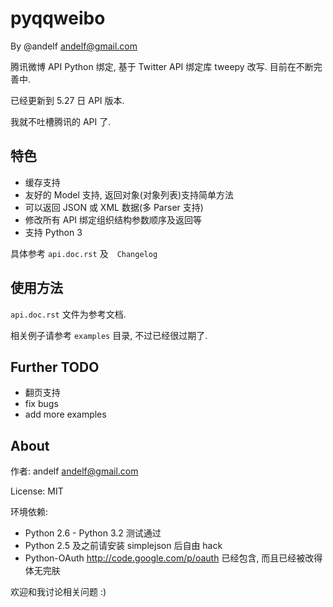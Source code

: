 pyqqweibo
=========

By @andelf <andelf@gmail.com>

腾讯微博 API Python 绑定, 基于 Twitter API 绑定库 tweepy 改写. 目前在不断完善中.

已经更新到 5.27 日 API 版本.

我就不吐槽腾讯的 API 了.

特色
----

* 缓存支持
* 友好的 Model 支持, 返回对象(对象列表)支持简单方法
* 可以返回 JSON 或 XML 数据(多 Parser 支持)
* 修改所有 API 绑定组织结构参数顺序及返回等
* 支持 Python 3

具体参考 `api.doc.rst` 及　`Changelog`

使用方法
--------

`api.doc.rst` 文件为参考文档.

相关例子请参考 `examples` 目录, 不过已经很过期了.

Further TODO
------------

* 翻页支持
* fix bugs
* add more examples

About
-----

作者: andelf <andelf@gmail.com>

License: MIT

环境依赖:

* Python 2.6 - Python 3.2 测试通过
* Python 2.5 及之前请安装 simplejson 后自由 hack
* Python-OAuth <http://code.google.com/p/oauth> 已经包含, 而且已经被改得体无完肤

欢迎和我讨论相关问题 :)

